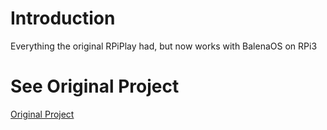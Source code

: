 # Introduction

Everything the original RPiPlay had, but now works with BalenaOS on RPi3

# See Original Project
[Original Project](https://github.com/FD-/RPiPlay)
